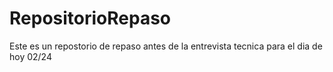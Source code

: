 # RepositorioRepaso
Este es un repostorio de repaso antes de la entrevista tecnica para el dia de hoy 02/24
